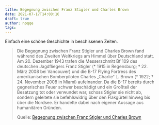 ```yaml
---
title: Begegnung zwischen Franz Stigler und Charles Brown
date: 2021-07-17T14:00:16
draft: true
author: noqqe
tags:
---
```


Einfach eine schöne Geschichte in beschissenen Zeiten.

> Die Begegnung zwischen Franz Stigler und Charles Brown fand während des
> Zweiten Weltkriegs am Himmel über Deutschland statt. Am 20. Dezember 1943
> trafen die Messerschmitt Bf 109 des deutschen Jagdfliegers Franz Stigler (*
> 1915 in Regensburg; † 22. März 2008 bei Vancouver) und die B-17 Flying
> Fortress des amerikanischen Bomberpiloten Charles „Charlie“ L. Brown (* 1922;
> † 24. November 2008 in Miami) aufeinander. Da die B-17 bereits durch
> gegnerisches Feuer schwer beschädigt und ein Großteil der Besatzung tot oder
> verwundet war, schoss Stigler sie nicht ab, sondern geleitete sie
> befehlswidrig über den Flakgürtel hinweg bis über die Nordsee. Er handelte
> dabei nach eigener Aussage aus humanitären Gründen.
>
> Quelle: [Begegnung zwischen Franz Stigler und Charles Brown](https://de.wikipedia.org/wiki/Begegnung_zwischen_Franz_Stigler_und_Charles_Brown)
